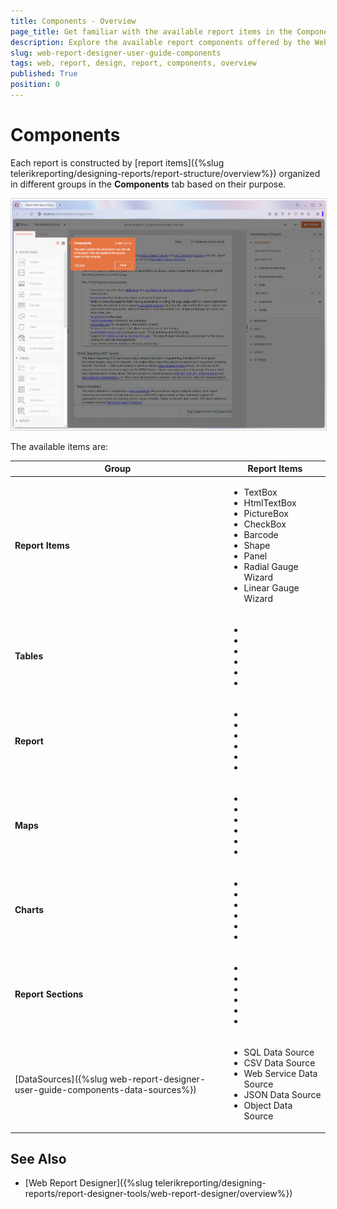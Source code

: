 ```yaml
---
title: Components - Overview
page_title: Get familiar with the available report items in the Components tray of Web Report Designer.
description: Explore the available report components offered by the Web Report Designer.
slug: web-report-designer-user-guide-components
tags: web, report, design, report, components, overview
published: True
position: 0
---
```


<style>
img[alt$="><"] {
  border: 1px solid lightgrey;
}
</style>

# Components

Each report is constructed by [report items]({%slug telerikreporting/designing-reports/report-structure/overview%}) organized in different groups in the **Components** tab based on their purpose. 

![Components Tray ><](../images/wrd-components-tray.png)    

The available items are:

|Group|Report Items|
|----|----|
|**Report Items**|<ul><li>TextBox</li><li>HtmlTextBox</li><li>PictureBox</li><li>CheckBox</li><li>Barcode</li><li>Shape</li><li>Panel</li><li>Radial Gauge Wizard</li><li>Linear Gauge Wizard</li></ul>|
|**Tables**|<ul><li></li><li></li><li></li><li></li><li></li><li></li></ul>|
|**Report**|<ul><li></li><li></li><li></li><li></li><li></li><li></li></ul>|
|**Maps**|<ul><li></li><li></li><li></li><li></li><li></li><li></li></ul>|
|**Charts**|<ul><li></li><li></li><li></li><li></li><li></li><li></li></ul>|
|**Report Sections**|<ul><li></li><li></li><li></li><li></li><li></li><li></li></ul>|
|[DataSources]({%slug web-report-designer-user-guide-components-data-sources%})|<ul><li>SQL Data Source</li><li>CSV Data Source</li><li>Web Service Data Source</li><li>JSON Data Source</li><li>Object Data Source</li></ul>|









## See Also

* [Web Report Designer]({%slug telerikreporting/designing-reports/report-designer-tools/web-report-designer/overview%})


